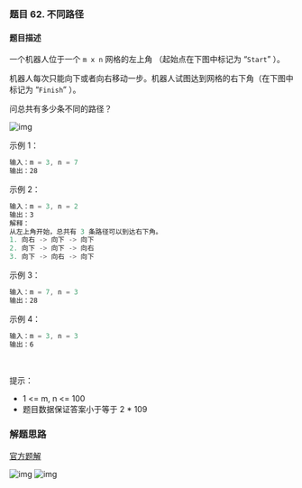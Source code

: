 ### 题目 62. 不同路径
#### 题目描述
一个机器人位于一个 `m x n` 网格的左上角 （起始点在下图中标记为 “`Start`” ）。

机器人每次只能向下或者向右移动一步。机器人试图达到网格的右下角（在下图中标记为 “`Finish`” ）。

问总共有多少条不同的路径？

![img](62-3.png)
 

示例 1：


```js
输入：m = 3, n = 7
输出：28
```
示例 2：

```js
输入：m = 3, n = 2
输出：3
解释：
从左上角开始，总共有 3 条路径可以到达右下角。
1. 向右 -> 向下 -> 向下
2. 向下 -> 向下 -> 向右
3. 向下 -> 向右 -> 向下
```
示例 3：

```js
输入：m = 7, n = 3
输出：28
```
示例 4：

```js
输入：m = 3, n = 3
输出：6
```
 

提示：

- 1 <= m, n <= 100
- 题目数据保证答案小于等于 2 * 109
### 解题思路
[官方题解](https://leetcode-cn.com/problems/unique-paths/solution/bu-tong-lu-jing-by-leetcode-solution-hzjf/)

![img](62-1.png)
![img](62-2.png)